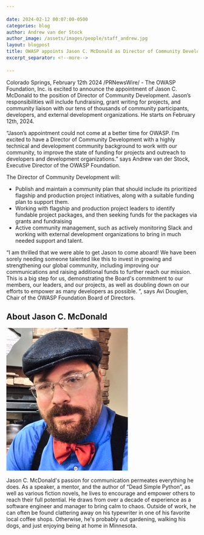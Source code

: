 ```yaml
---

date: 2024-02-12 00:07:00-0500
categories: blog
author: Andrew van der Stock
author_image: /assets/images/people/staff_andrew.jpg
layout: blogpost
title: OWASP appoints Jason C. McDonald as Director of Community Development
excerpt_separator: <!--more-->

---
```


Colorado Springs, February 12th 2024 /PRNewsWire/ - The OWASP Foundation, Inc. is excited to announce the appointment of Jason C. McDonald to the position of Director of Community Development. Jason’s responsibilities will include fundraising, grant writing for projects, and community liaison with our tens of thousands of community participants, developers, and external development organizations. He starts on February 12th, 2024.

<!--more-->

“Jason’s appointment could not come at a better time for OWASP. I’m excited to have a Director of Community Development with a highly technical and development community background to work with our community, to improve the state of funding for projects and outreach to developers and development organizations.” says Andrew van der Stock, Executive Director of the OWASP Foundation.

The Director of Community Development will:

- Publish and maintain a community plan that should include its prioritized flagship and production project initiatives, along with a suitable funding plan to support them.
- Working with flagship and production project leaders to identify fundable project packages, and then seeking funds for the packages via grants and fundraising
- Active community management, such as actively monitoring Slack and working with external development organizations to bring in much needed support and talent.

“I am thrilled that we were able to get Jason to come aboard! We have been sorely needing someone talented like this to invest in growing and strengthening our global community, including improving our communications and raising additional funds to further reach our mission. This is a big step for us, demonstrating the Board's commitment to our members, our leaders, and our projects, as well as doubling down on our efforts to empower as many developers as possible. ”, says Avi Douglen, Chair of the OWASP Foundation Board of Directors.

## About Jason C. McDonald

![Jason C. McDonald](/assets/images/people/staff_jason.png)

Jason C. McDonald's passion for communication permeates everything he does. As a speaker, a mentor, and the author of “Dead Simple Python”, as well as various fiction novels, he lives to encourage and empower others to reach their full potential. He draws from over a decade of experience as a software engineer and manager to bring calm to chaos. Outside of work, he can often be found clattering away on his typewriter in one of his favorite local coffee shops. Otherwise, he's probably out gardening, walking his dogs, and just enjoying being at home in Minnesota.
